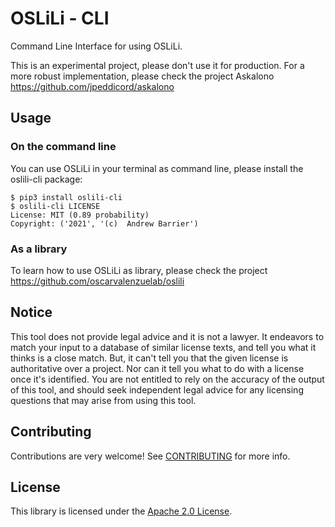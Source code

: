 # OSLiLi - CLI

Command Line Interface for using OSLiLi.

This is an experimental project, please don't use it for production. For a more robust implementation, please check the project Askalono https://github.com/jpeddicord/askalono

## Usage

### On the command line

You can use OSLiLi in your terminal as command line, please install the oslili-cli package:
```
$ pip3 install oslili-cli
$ oslili-cli LICENSE
License: MIT (0.89 probability)
Copyright: ('2021', '(c)  Andrew Barrier')
```
### As a library

To learn how to use OSLiLi as library, please check the project https://github.com/oscarvalenzuelab/oslili

## Notice

This tool does not provide legal advice and it is not a lawyer. It endeavors to match your input to a database of similar license texts, and tell you what it thinks is a close match. But, it can't tell you that the given license is authoritative over a project. Nor can it tell you what to do with a license once it's identified. You are not entitled to rely on the accuracy of the output of this tool, and should seek independent legal advice for any licensing questions that may arise from using this tool.

## Contributing

Contributions are very welcome! See [CONTRIBUTING](CONTRIBUTING.md) for more info.

## License

This library is licensed under the [Apache 2.0 License](LICENSE).